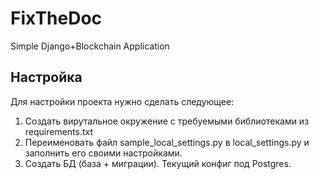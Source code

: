 # FixTheDoc
Simple Django+Blockchain Application
## Настройка
Для настройки проекта нужно сделать следующее:
1. Создать вирутальное окружение с требуемыми библиотеками из requirements.txt
2. Переименовать файл sample_local_settings.py в local_settings.py и заполнить его своими настройками.
3. Создать БД (база + миграции). Текущий конфиг под Postgres.
